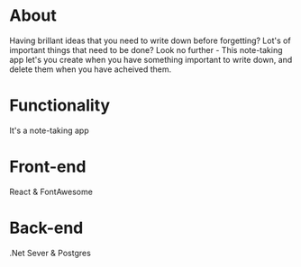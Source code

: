 # About
Having brillant ideas that you need to write down before forgetting? Lot's of important things that need to be done? Look no further - This note-taking app let's you create when you have something important to write down, and delete them when you have acheived them.

# Functionality
It's a note-taking app

# Front-end
React & FontAwesome

# Back-end
.Net Sever & Postgres
